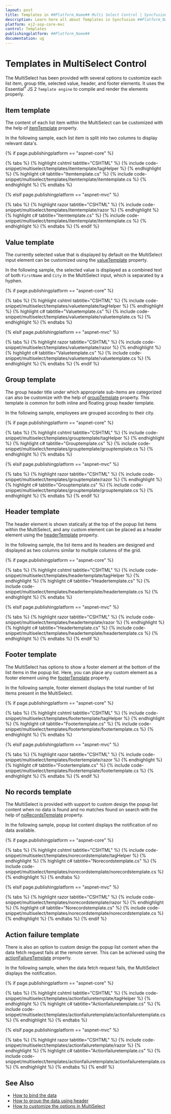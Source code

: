 ```yaml
---
layout: post
title: Templates in ##Platform_Name## Multi Select Control | Syncfusion
description: Learn here all about Templates in Syncfusion ##Platform_Name## Multi Select component of Syncfusion Essential JS 2 and more.
platform: ej2-asp-core-mvc
control: Templates
publishingplatform: ##Platform_Name##
documentation: ug
---
```



# Templates in MultiSelect Control

The MultiSelect has been provided with several options to customize each list item, group title, selected value, header, and footer elements. It uses the Essential<sup style="font-size:70%">&reg;</sup> JS 2 `Template engine` to compile and render the elements properly.

## Item template

The content of each list item within the MultiSelect can be customized with the help of [itemTemplate](https://help.syncfusion.com/cr/aspnetcore-js2/Syncfusion.EJ2.DropDowns.MultiSelect.html#Syncfusion_EJ2_DropDowns_MultiSelect_ItemTemplate) property.

In the following sample, each list item is split into two columns to display relevant data's.

{% if page.publishingplatform == "aspnet-core" %}

{% tabs %}
{% highlight cshtml tabtitle="CSHTML" %}
{% include code-snippet/multiselect/templates/itemtemplate/tagHelper %}
{% endhighlight %}
{% highlight c# tabtitle="Itemtemplate.cs" %}
{% include code-snippet/multiselect/templates/itemtemplate/itemtemplate.cs %}
{% endhighlight %}
{% endtabs %}

{% elsif page.publishingplatform == "aspnet-mvc" %}

{% tabs %}
{% highlight razor tabtitle="CSHTML" %}
{% include code-snippet/multiselect/templates/itemtemplate/razor %}
{% endhighlight %}
{% highlight c# tabtitle="Itemtemplate.cs" %}
{% include code-snippet/multiselect/templates/itemtemplate/itemtemplate.cs %}
{% endhighlight %}
{% endtabs %}
{% endif %}



## Value template

The currently selected value that is displayed by default on the MultiSelect input element can be customized using the [valueTemplate](https://help.syncfusion.com/cr/aspnetcore-js2/Syncfusion.EJ2.DropDowns.MultiSelect.html#Syncfusion_EJ2_DropDowns_MultiSelect_ValueTemplate) property.

In the following sample, the selected value is displayed as a combined text of both `FirstName` and `City` in the MultiSelect input, which is separated by a hyphen.

{% if page.publishingplatform == "aspnet-core" %}

{% tabs %}
{% highlight cshtml tabtitle="CSHTML" %}
{% include code-snippet/multiselect/templates/valuetemplate/tagHelper %}
{% endhighlight %}
{% highlight c# tabtitle="Valuetemplate.cs" %}
{% include code-snippet/multiselect/templates/valuetemplate/valuetemplate.cs %}
{% endhighlight %}
{% endtabs %}

{% elsif page.publishingplatform == "aspnet-mvc" %}

{% tabs %}
{% highlight razor tabtitle="CSHTML" %}
{% include code-snippet/multiselect/templates/valuetemplate/razor %}
{% endhighlight %}
{% highlight c# tabtitle="Valuetemplate.cs" %}
{% include code-snippet/multiselect/templates/valuetemplate/valuetemplate.cs %}
{% endhighlight %}
{% endtabs %}
{% endif %}



## Group template

The group header title under which appropriate sub-items are categorized can also be customize with the help of [groupTemplate](https://help.syncfusion.com/cr/aspnetcore-js2/Syncfusion.EJ2.DropDowns.MultiSelect.html#Syncfusion_EJ2_DropDowns_MultiSelect_GroupTemplate) property. This template is common for both inline and floating group header template.

In the following sample, employees are grouped according to their city.

{% if page.publishingplatform == "aspnet-core" %}

{% tabs %}
{% highlight cshtml tabtitle="CSHTML" %}
{% include code-snippet/multiselect/templates/grouptemplate/tagHelper %}
{% endhighlight %}
{% highlight c# tabtitle="Grouptemplate.cs" %}
{% include code-snippet/multiselect/templates/grouptemplate/grouptemplate.cs %}
{% endhighlight %}
{% endtabs %}

{% elsif page.publishingplatform == "aspnet-mvc" %}

{% tabs %}
{% highlight razor tabtitle="CSHTML" %}
{% include code-snippet/multiselect/templates/grouptemplate/razor %}
{% endhighlight %}
{% highlight c# tabtitle="Grouptemplate.cs" %}
{% include code-snippet/multiselect/templates/grouptemplate/grouptemplate.cs %}
{% endhighlight %}
{% endtabs %}
{% endif %}



## Header template

The header element is shown statically at the top of the popup list items within the MultiSelect, and any custom element can be placed as a header element using the [headerTemplate](https://help.syncfusion.com/cr/aspnetcore-js2/Syncfusion.EJ2.DropDowns.MultiSelect.html#Syncfusion_EJ2_DropDowns_MultiSelect_HeaderTemplate) property.

In the following sample, the list items and its headers are designed and displayed as two columns similar to multiple columns of the grid.

{% if page.publishingplatform == "aspnet-core" %}

{% tabs %}
{% highlight cshtml tabtitle="CSHTML" %}
{% include code-snippet/multiselect/templates/headertemplate/tagHelper %}
{% endhighlight %}
{% highlight c# tabtitle="Headertemplate.cs" %}
{% include code-snippet/multiselect/templates/headertemplate/headertemplate.cs %}
{% endhighlight %}
{% endtabs %}

{% elsif page.publishingplatform == "aspnet-mvc" %}

{% tabs %}
{% highlight razor tabtitle="CSHTML" %}
{% include code-snippet/multiselect/templates/headertemplate/razor %}
{% endhighlight %}
{% highlight c# tabtitle="Headertemplate.cs" %}
{% include code-snippet/multiselect/templates/headertemplate/headertemplate.cs %}
{% endhighlight %}
{% endtabs %}
{% endif %}



## Footer template

The MultiSelect has options to show a footer element at the bottom of the list items in the popup list. Here, you can place any custom element as a footer element using the [footerTemplate](https://help.syncfusion.com/cr/aspnetcore-js2/Syncfusion.EJ2.DropDowns.MultiSelect.html#Syncfusion_EJ2_DropDowns_MultiSelect_FooterTemplate) property.

In the following sample, footer element displays the total number of list items present in the MultiSelect.

{% if page.publishingplatform == "aspnet-core" %}

{% tabs %}
{% highlight cshtml tabtitle="CSHTML" %}
{% include code-snippet/multiselect/templates/footertemplate/tagHelper %}
{% endhighlight %}
{% highlight c# tabtitle="Footertemplate.cs" %}
{% include code-snippet/multiselect/templates/footertemplate/footertemplate.cs %}
{% endhighlight %}
{% endtabs %}

{% elsif page.publishingplatform == "aspnet-mvc" %}

{% tabs %}
{% highlight razor tabtitle="CSHTML" %}
{% include code-snippet/multiselect/templates/footertemplate/razor %}
{% endhighlight %}
{% highlight c# tabtitle="Footertemplate.cs" %}
{% include code-snippet/multiselect/templates/footertemplate/footertemplate.cs %}
{% endhighlight %}
{% endtabs %}
{% endif %}



## No records template

The MultiSelect is provided with support to custom design the popup list content when no data is found and no matches found on search with the help of [noRecordsTemplate](https://help.syncfusion.com/cr/aspnetcore-js2/Syncfusion.EJ2.DropDowns.MultiSelect.html#Syncfusion_EJ2_DropDowns_MultiSelect_NoRecordsTemplate) property.

In the following sample, popup list content displays the notification of no data available.

{% if page.publishingplatform == "aspnet-core" %}

{% tabs %}
{% highlight cshtml tabtitle="CSHTML" %}
{% include code-snippet/multiselect/templates/norecordstemplate/tagHelper %}
{% endhighlight %}
{% highlight c# tabtitle="Norecordstemplate.cs" %}
{% include code-snippet/multiselect/templates/norecordstemplate/norecordstemplate.cs %}
{% endhighlight %}
{% endtabs %}

{% elsif page.publishingplatform == "aspnet-mvc" %}

{% tabs %}
{% highlight razor tabtitle="CSHTML" %}
{% include code-snippet/multiselect/templates/norecordstemplate/razor %}
{% endhighlight %}
{% highlight c# tabtitle="Norecordstemplate.cs" %}
{% include code-snippet/multiselect/templates/norecordstemplate/norecordstemplate.cs %}
{% endhighlight %}
{% endtabs %}
{% endif %}



## Action failure template

There is also an option to custom design the popup list content when the data fetch request fails at the remote server. This can be achieved using the [actionFailureTemplate](https://help.syncfusion.com/cr/aspnetcore-js2/Syncfusion.EJ2.DropDowns.MultiSelect.html#Syncfusion_EJ2_DropDowns_MultiSelect_ActionFailureTemplate) property.

In the following sample, when the data fetch request fails, the MultiSelect displays the notification.

{% if page.publishingplatform == "aspnet-core" %}

{% tabs %}
{% highlight cshtml tabtitle="CSHTML" %}
{% include code-snippet/multiselect/templates/actionfailuretemplate/tagHelper %}
{% endhighlight %}
{% highlight c# tabtitle="Actionfailuretemplate.cs" %}
{% include code-snippet/multiselect/templates/actionfailuretemplate/actionfailuretemplate.cs %}
{% endhighlight %}
{% endtabs %}

{% elsif page.publishingplatform == "aspnet-mvc" %}

{% tabs %}
{% highlight razor tabtitle="CSHTML" %}
{% include code-snippet/multiselect/templates/actionfailuretemplate/razor %}
{% endhighlight %}
{% highlight c# tabtitle="Actionfailuretemplate.cs" %}
{% include code-snippet/multiselect/templates/actionfailuretemplate/actionfailuretemplate.cs %}
{% endhighlight %}
{% endtabs %}
{% endif %}



## See Also

* [How to bind the data](https://ej2.syncfusion.com/aspnetmvc/documentation/multi-select/data-binding)
* [How to group the data using header](https://ej2.syncfusion.com/aspnetmvc/documentation/multi-select/grouping)
* [How to customize the options in MultiSelect](https://ej2.syncfusion.com/aspnetmvc/documentation/multi-select/chip-customization)